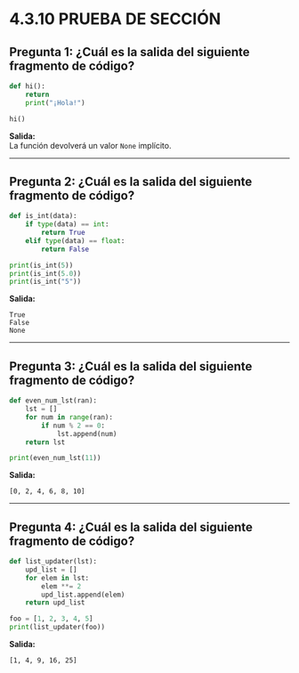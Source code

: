 
# 4.3.10 PRUEBA DE SECCIÓN

## Pregunta 1: ¿Cuál es la salida del siguiente fragmento de código?
```python
def hi():
    return
    print("¡Hola!")

hi()
```
**Salida:**  
La función devolverá un valor `None` implícito.

---

## Pregunta 2: ¿Cuál es la salida del siguiente fragmento de código?
```python
def is_int(data):
    if type(data) == int:
        return True
    elif type(data) == float:
        return False

print(is_int(5))
print(is_int(5.0))
print(is_int("5"))
```
**Salida:**  
```
True
False
None
```

---

## Pregunta 3: ¿Cuál es la salida del siguiente fragmento de código?
```python
def even_num_lst(ran):
    lst = []
    for num in range(ran):
        if num % 2 == 0:
            lst.append(num)
    return lst

print(even_num_lst(11))
```
**Salida:**  
```
[0, 2, 4, 6, 8, 10]
```

---

## Pregunta 4: ¿Cuál es la salida del siguiente fragmento de código?
```python
def list_updater(lst):
    upd_list = []
    for elem in lst:
        elem **= 2
        upd_list.append(elem)
    return upd_list

foo = [1, 2, 3, 4, 5]
print(list_updater(foo))
```
**Salida:**  
```
[1, 4, 9, 16, 25]
```
